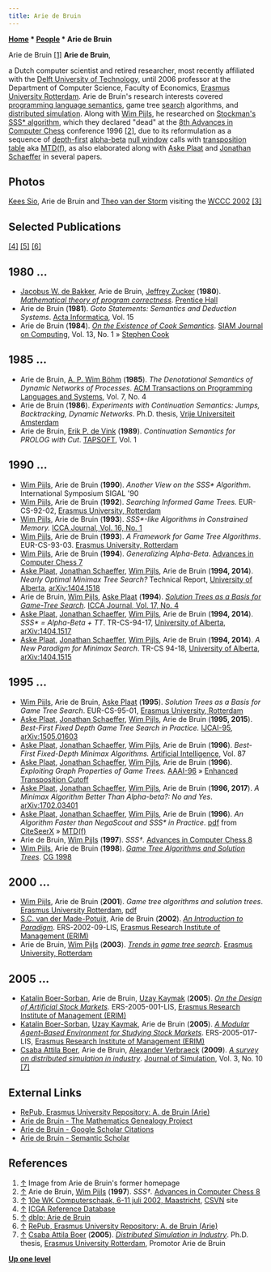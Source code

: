 ```yaml
---
title: Arie de Bruin
---
```

**[Home](Home "Home") * [People](People "People") * Arie de Bruin**

[](File:Adebruin.JPG) Arie de Bruin <a id="cite-note-1" href="#cite-ref-1">[1]</a>
**Arie de Bruin**,

a Dutch computer scientist and retired researcher, most recently affiliated with the [Delft University of Technology](Delft_University_of_Technology "Delft University of Technology"), until 2006 professor at the Department of Computer Science, Faculty of Economics, [Erasmus University Rotterdam](https://en.wikipedia.org/wiki/Erasmus_University_Rotterdam).
Arie de Bruin's research interests covered [programming language semantics](<https://en.wikipedia.org/wiki/Semantics_(computer_science)>), game tree [search](Search "Search") algorithms, and [distributed simulation](https://en.wikipedia.org/wiki/Distributed_Interactive_Simulation). Along with [Wim Pijls](Wim_Pijls "Wim Pijls"), he researched on [Stockman's](George_Stockman "George Stockman") [SSS\* algorithm](SSS*_and_Dual* "SSS* and Dual*"),
which they declared "dead" at the [8th Advances in Computer Chess](Advances_in_Computer_Chess_8 "Advances in Computer Chess 8") conference 1996 <a id="cite-note-2" href="#cite-ref-2">[2]</a>,
due to its reformulation as a sequence of [depth-first](Depth-First "Depth-First") [alpha-beta](Alpha-Beta "Alpha-Beta") [null window](Null_Window "Null Window") calls with [transposition table](Transposition_Table "Transposition Table") aka [MTD(f)](</MTD(f)> "MTD(f)"), as also elaborated along with [Aske Plaat](Aske_Plaat "Aske Plaat") and [Jonathan Schaeffer](Jonathan_Schaeffer "Jonathan Schaeffer") in several papers.

## Photos

[](http://old.csvn.nl/wk2002.html)
[Kees Sio](index.php?title=Kees_Sio&action=edit&redlink=1 "Kees Sio (page does not exist)"), Arie de Bruin and [Theo van der Storm](Theo_van_der_Storm "Theo van der Storm") visiting the [WCCC 2002](WCCC_2002 "WCCC 2002") <a id="cite-note-3" href="#cite-ref-3">[3]</a>

## Selected Publications

<a id="cite-note-4" href="#cite-ref-4">[4]</a> <a id="cite-note-5" href="#cite-ref-5">[5]</a> <a id="cite-note-6" href="#cite-ref-6">[6]</a>

## 1980 ...

- [Jacobus W. de Bakker](Mathematician#JWdBakker "Mathematician"), Arie de Bruin, [Jeffrey Zucker](Mathematician#JZucker "Mathematician") (**1980**). *[Mathematical theory of program correctness](https://www.semanticscholar.org/paper/Mathematical-theory-of-program-correctness-Bakker-Bruin/6e4a2a3c5464ac544468c77c3a07ec585c06c7ac)*. [Prentice Hall](https://en.wikipedia.org/wiki/Prentice_Hall)
- Arie de Bruin (**1981**). *Goto Statements: Semantics and Deduction Systems*. [Acta Informatica](https://en.wikipedia.org/wiki/Acta_Informatica), Vol. 15
- Arie de Bruin (**1984**). *[On the Existence of Cook Semantics](https://www.researchgate.net/publication/220616549_On_the_Existence_of_Cook_Semantics)*. [SIAM Journal on Computing](https://en.wikipedia.org/wiki/SIAM_Journal_on_Computing), Vol. 13, No. 1 » [Stephen Cook](Mathematician#SCook "Mathematician")

## 1985 ...

- Arie de Bruin, [A. P. Wim Böhm](Mathematician#APWBohm "Mathematician") (**1985**). *The Denotational Semantics of Dynamic Networks of Processes*. [ACM Transactions on Programming Languages and Systems](ACM#TOPLAS "ACM"), Vol. 7, No. 4
- Arie de Bruin (**1986**). *Experiments with Continuation Semantics: Jumps, Backtracking, Dynamic Networks*. Ph.D. thesis, [Vrije Universiteit Amsterdam](https://en.wikipedia.org/wiki/Vrije_Universiteit_Amsterdam)
- Arie de Bruin, [Erik P. de Vink](Mathematician#EPdeVink "Mathematician") (**1989**). *Continuation Semantics for PROLOG with Cut*. [TAPSOFT](https://dblp.uni-trier.de/db/conf/tapsoft/tapsoft89-1.html), Vol. 1

## 1990 ...

- [Wim Pijls](Wim_Pijls "Wim Pijls"), Arie de Bruin (**1990**). *Another View on the SSS\* Algorithm*. International Symposium SIGAL '90
- [Wim Pijls](Wim_Pijls "Wim Pijls"), Arie de Bruin (**1992**). *Searching Informed Game Trees.* EUR-CS-92-02, [Erasmus University, Rotterdam](https://en.wikipedia.org/wiki/Erasmus_University_Rotterdam)
- [Wim Pijls](Wim_Pijls "Wim Pijls"), Arie de Bruin (**1993**). *SSS\*-like Algorithms in Constrained Memory.* [ICCA Journal, Vol. 16, No. 1](ICGA_Journal#16_1 "ICGA Journal")
- [Wim Pijls](Wim_Pijls "Wim Pijls"), Arie de Bruin (**1993**). *A Framework for Game Tree Algorithms*. EUR-CS-93-03. [Erasmus University, Rotterdam](https://en.wikipedia.org/wiki/Erasmus_University_Rotterdam)
- [Wim Pijls](Wim_Pijls "Wim Pijls"), Arie de Bruin (**1994**). *Generalizing Alpha-Beta*. [Advances in Computer Chess 7](Advances_in_Computer_Chess_7 "Advances in Computer Chess 7")
- [Aske Plaat](Aske_Plaat "Aske Plaat"), [Jonathan Schaeffer](Jonathan_Schaeffer "Jonathan Schaeffer"), [Wim Pijls](Wim_Pijls "Wim Pijls"), Arie de Bruin (**1994, 2014**). *Nearly Optimal Minimax Tree Search?* Technical Report, [University of Alberta](University_of_Alberta "University of Alberta"), [arXiv:1404.1518](https://arxiv.org/abs/1404.1518)
- Arie de Bruin, [Wim Pijls](Wim_Pijls "Wim Pijls"), [Aske Plaat](Aske_Plaat "Aske Plaat") (**1994**). *[Solution Trees as a Basis for Game-Tree Search](https://content.iospress.com/articles/icga-journal/icg17-4-04).* [ICCA Journal, Vol. 17, No. 4](ICGA_Journal#17_4 "ICGA Journal")
- [Aske Plaat](Aske_Plaat "Aske Plaat"), [Jonathan Schaeffer](Jonathan_Schaeffer "Jonathan Schaeffer"), [Wim Pijls](Wim_Pijls "Wim Pijls"), Arie de Bruin (**1994, 2014**). *SSS\* = Alpha-Beta + TT*. TR-CS-94-17, [University of Alberta](University_of_Alberta "University of Alberta"), [arXiv:1404.1517](https://arxiv.org/abs/1404.1517)
- [Aske Plaat](Aske_Plaat "Aske Plaat"), [Jonathan Schaeffer](Jonathan_Schaeffer "Jonathan Schaeffer"), [Wim Pijls](Wim_Pijls "Wim Pijls"), Arie de Bruin (**1994, 2014**). *A New Paradigm for Minimax Search*. TR-CS 94-18, [University of Alberta](University_of_Alberta "University of Alberta"), [arXiv:1404.1515](https://arxiv.org/abs/1404.1515)

## 1995 ...

- [Wim Pijls](Wim_Pijls "Wim Pijls"), Arie de Bruin, [Aske Plaat](Aske_Plaat "Aske Plaat") (**1995**). *Solution Trees as a Basis for Game Tree Search*. EUR-CS-95-01, [Erasmus University, Rotterdam](https://en.wikipedia.org/wiki/Erasmus_University_Rotterdam)
- [Aske Plaat](Aske_Plaat "Aske Plaat"), [Jonathan Schaeffer](Jonathan_Schaeffer "Jonathan Schaeffer"), [Wim Pijls](Wim_Pijls "Wim Pijls"), Arie de Bruin (**1995, 2015**). *Best-First Fixed Depth Game Tree Search in Practice.* [IJCAI-95](Conferences#IJCAI1995 "Conferences"), [arXiv:1505.01603](https://arxiv.org/abs/1505.01603)
- [Aske Plaat](Aske_Plaat "Aske Plaat"), [Jonathan Schaeffer](Jonathan_Schaeffer "Jonathan Schaeffer"), [Wim Pijls](Wim_Pijls "Wim Pijls"), Arie de Bruin (**1996**). *Best-First Fixed-Depth Minimax Algorithms.* [Artificial Intelligence](<https://en.wikipedia.org/wiki/Artificial_Intelligence_(journal)>), Vol. 87
- [Aske Plaat](Aske_Plaat "Aske Plaat"), [Jonathan Schaeffer](Jonathan_Schaeffer "Jonathan Schaeffer"), [Wim Pijls](Wim_Pijls "Wim Pijls"), Arie de Bruin (**1996**). *Exploiting Graph Properties of Game Trees.* [AAAI-96](Conferences#AAAI-96 "Conferences") » [Enhanced Transposition Cutoff](Enhanced_Transposition_Cutoff "Enhanced Transposition Cutoff")
- [Aske Plaat](Aske_Plaat "Aske Plaat"), [Jonathan Schaeffer](Jonathan_Schaeffer "Jonathan Schaeffer"), [Wim Pijls](Wim_Pijls "Wim Pijls"), Arie de Bruin (**1996, 2017**). *A Minimax Algorithm Better Than Alpha-beta?: No and Yes*. [arXiv:1702.03401](https://arxiv.org/abs/1702.03401)
- [Aske Plaat](Aske_Plaat "Aske Plaat"), [Jonathan Schaeffer](Jonathan_Schaeffer "Jonathan Schaeffer"), [Wim Pijls](Wim_Pijls "Wim Pijls"), Arie de Bruin (**1996**). *An Algorithm Faster than NegaScout and SSS\* in Practice*. [pdf](http://citeseerx.ist.psu.edu/viewdoc/download?doi=10.1.1.77.9111&rep=rep1&type=pdf) from [CiteSeerX](https://en.wikipedia.org/wiki/CiteSeerX) » [MTD(f)](</MTD(f)> "MTD(f)")
- Arie de Bruin, [Wim Pijls](Wim_Pijls "Wim Pijls") (**1997**). *SSS†.* [Advances in Computer Chess 8](Advances_in_Computer_Chess_8 "Advances in Computer Chess 8")
- [Wim Pijls](Wim_Pijls "Wim Pijls"), Arie de Bruin (**1998**). *[Game Tree Algorithms and Solution Trees](https://link.springer.com/chapter/10.1007/3-540-48957-6_12)*. [CG 1998](CG_1998 "CG 1998")

## 2000 ...

- [Wim Pijls](Wim_Pijls "Wim Pijls"), Arie de Bruin (**2001**). *Game tree algorithms and solution trees*. [Erasmus University Rotterdam](https://en.wikipedia.org/wiki/Erasmus_University_Rotterdam), [pdf](http://publishing.eur.nl/ir/repub/asset/763/eur-few-cs-98-02.pdf)
- [S.C. van der Made-Potuijt](https://repub.eur.nl/ppl/30), Arie de Bruin (**2002**). *[An Introduction to Paradigm](https://repub.eur.nl/pub/161)*. ERS-2002-09-LIS, [Erasmus Research Institute of Management (ERIM)](https://en.wikipedia.org/wiki/Erasmus_Research_Institute_of_Management)
- Arie de Bruin, [Wim Pijls](Wim_Pijls "Wim Pijls") (**2003**). *[Trends in game tree search](https://repub.eur.nl/pub/459)*. [Erasmus University, Rotterdam](https://en.wikipedia.org/wiki/Erasmus_University_Rotterdam)

## 2005 ...

- [Katalin Boer-Sorban](https://www.linkedin.com/in/katalinboersorban/?originalSubdomain=nl), Arie de Bruin, [Uzay Kaymak](https://scholar.google.nl/citations?user=SeNK5nAAAAAJ&hl=en) (**2005**). *[On the Design of Artificial Stock Markets](https://repub.eur.nl/pub/1900)*. ERS-2005-001-LIS, [Erasmus Research Institute of Management (ERIM)](https://en.wikipedia.org/wiki/Erasmus_Research_Institute_of_Management)
- [Katalin Boer-Sorban](https://www.linkedin.com/in/katalinboersorban/?originalSubdomain=nl), [Uzay Kaymak](https://scholar.google.nl/citations?user=SeNK5nAAAAAJ&hl=en), Arie de Bruin (**2005**). *[A Modular Agent-Based Environment for Studying Stock Markets](https://repub.eur.nl/pub/1929)*. ERS-2005-017-LIS, [Erasmus Research Institute of Management (ERIM)](https://en.wikipedia.org/wiki/Erasmus_Research_Institute_of_Management)
- [Csaba Attila Boer](Mathematician#CABoer "Mathematician"), Arie de Bruin, [Alexander Verbraeck](https://scholar.google.com/citations?user=5WTq7iUAAAAJ&hl=en) (**2009**). *[A survey on distributed simulation in industry](https://www.tandfonline.com/doi/abs/10.1057/jos.2008.9?journalCode=tjsm20)*. [Journal of Simulation](https://en.wikipedia.org/wiki/Journal_of_Simulation), Vol. 3, No. 10 <a id="cite-note-7" href="#cite-ref-7">[7]</a>

## External Links

- [RePub, Erasmus University Repository: A. de Bruin (Arie)](https://repub.eur.nl/ppl/40)
- [Arie de Bruin - The Mathematics Genealogy Project](https://genealogy.math.ndsu.nodak.edu/id.php?id=75781)
- [Arie de Bruin - Google Scholar Citations](https://scholar.google.com/citations?user=TR9NaBkAAAAJ&hl=en)
- [Arie de Bruin - Semantic Scholar](https://www.semanticscholar.org/author/Arie-de-Bruin/2055757)

## References

1. <a id="cite-ref-1" href="#cite-note-1">↑</a> Image from Arie de Bruin's former homepage
1. <a id="cite-ref-2" href="#cite-note-2">↑</a> Arie de Bruin, [Wim Pijls](Wim_Pijls "Wim Pijls") (**1997**). *SSS†.* [Advances in Computer Chess 8](Advances_in_Computer_Chess_8 "Advances in Computer Chess 8")
1. <a id="cite-ref-3" href="#cite-note-3">↑</a> [10e WK Computerschaak, 6-11 juli 2002, Maastricht](http://old.csvn.nl/wk2002.html), [CSVN](CSVN "CSVN") site
1. <a id="cite-ref-4" href="#cite-note-4">↑</a> [ICGA Reference Database](ICGA_Journal#RefDB "ICGA Journal")
1. <a id="cite-ref-5" href="#cite-note-5">↑</a> [dblp: Arie de Bruin](https://dblp.uni-trier.de/pers/hd/b/Bruin:Arie_de.html)
1. <a id="cite-ref-6" href="#cite-note-6">↑</a> [RePub, Erasmus University Repository: A. de Bruin (Arie)](https://repub.eur.nl/ppl/40)
1. <a id="cite-ref-7" href="#cite-note-7">↑</a> [Csaba Attila Boer](Mathematician#CABoer "Mathematician") (**2005**). *[Distributed Simulation in Industry](https://repub.eur.nl/pub/6925)*. Ph.D. thesis, [Erasmus University Rotterdam](https://en.wikipedia.org/wiki/Erasmus_University_Rotterdam), Promotor Arie de Bruin

**[Up one level](People "People")**

